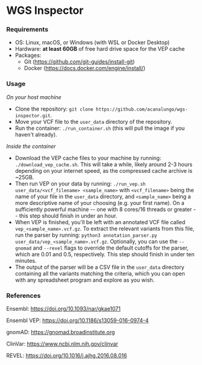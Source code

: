 # WGS Inspector

### **Requirements**

- OS: Linux, macOS, or Windows (with WSL or Docker Desktop)
- Hardware: **at least 60GB** of free hard drive space for the VEP cache
- Packages:
  - Git (https://github.com/git-guides/install-git)
  - Docker (https://docs.docker.com/engine/install/)

### **Usage**

*On your host machine*
- Clone the repository: `git clone https://github.com/acanalungo/wgs-inspector.git`.
- Move your VCF file to the `user_data` directory of the repository.
- Run the container: `./run_container.sh` (this will pull the image if you haven't already).

*Inside the container*
- Download the VEP cache files to your machine by running: `./download_vep_cache.sh`. This will take a while,
  likely around 2-3 hours depending on your internet speed, as the compressed cache archive is ~25GB.
- Then run VEP on your data by running: `./run_vep.sh user_data/<vcf_filename> <sample_name>` with `<vcf_filename>`
  being the name of your file in the `user_data` directory, and `<sample_name>` being a more descriptive name of your
  choosing (e.g. your first name). On a sufficiently powerful machine -- one with 8 cores/16 threads or greater -- this
  step should finish in under an hour.
- When VEP is finished, you'll be left with an annotated VCF file called `vep_<sample_name>.vcf.gz`. To extract the
  relevant variants from this file, run the parser by running: `python3 annotation_parser.py user_data/vep_<sample_name>.vcf.gz`.
  Optionally, you can use the `--gnomad` and `--revel` flags to override the default cutoffs for the parser, which
  are 0.01 and 0.5, respectively. This step should finish in under ten minutes.
- The output of the parser will be a CSV file in the `user_data` directory containing all the variants matching the
  criteria, which you can open with any spreadsheet program and explore as you wish.

### **References**

Ensembl: https://doi.org/10.1093/nar/gkae1071

Ensembl VEP: https://doi.org/10.1186/s13059-016-0974-4

gnomAD: https://gnomad.broadinstitute.org

ClinVar: https://www.ncbi.nlm.nih.gov/clinvar

REVEL: https://doi.org/10.1016/j.ajhg.2016.08.016
